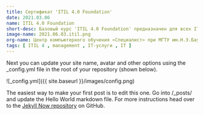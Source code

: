 ```yaml
---
title: Сертификат 'ITIL 4.0 Foundation' 
date: 2021.03.06
name: ITIL 4.0 Foundation
short-desc: Базовый курс 'ITIL 4.0 Foundation' предназначен для всех IT-специалистов и тех, кто с ними взаимодействует. В рамках курса рассматривались вопросы управления IT-инфраструктурой на основе ITIL® 4.0, а также знания о том, как совместно выстраивать полезные IT-услуги
image-name: 2021.06.03.itil.png
org-name: Центр компьютерного обучения «Специалист» при МГТУ им.Н.Э.Баумана
tags: [ ITIL 4 , management , IT-услуги , IT ]
---
```


Next you can update your site name, avatar and other options using the _config.yml file in the root of your repository (shown below).

![_config.yml]({{ site.baseurl }}/images/config.png)

The easiest way to make your first post is to edit this one. Go into /_posts/ and update the Hello World markdown file. For more instructions head over to the [Jekyll Now repository](https://github.com/barryclark/jekyll-now) on GitHub.
